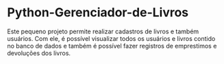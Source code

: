 # Python-Gerenciador-de-Livros

Este pequeno projeto permite realizar cadastros de livros e também usuários. Com ele, é possível visualizar todos os usuários e livros contido no banco de dados e também é possível fazer registros de emprestimos e devoluções dos livros. 
